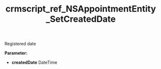 ﻿---
title: crmscript_ref_NSAppointmentEntity_SetCreatedDate
description: NSAppointmentEntity.SetCreatedDate(DateTime createdDate)
intellisense: NSAppointmentEntity.SetCreatedDate
keywords: NSAppointmentEntity, GetCreatedDate
so.topic: reference
---

Registered date

**Parameter:** 
 - **createdDate** DateTime

